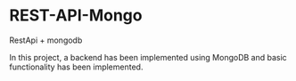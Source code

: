 # REST-API-Mongo
RestApi + mongodb

In this project, a backend has been implemented using MongoDB and basic functionality has been implemented.
